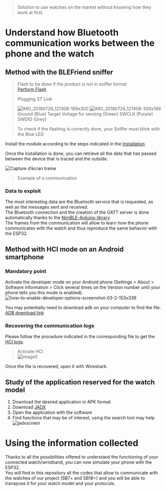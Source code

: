 > Solution to use watches on the market without knowing how they work at first.  
# Understand how Bluetooth communication works between the phone and the watch
## Method with the BLEFriend sniffer
> Flash to be done if the product is not in sniffer format  
> [Perform Flash](https://github.com/G-Rgn/Bracelet-Indicateur-Sportif/tree/ConnectESP32/Flash_NRF51)  
>   
> Plugging ST Link  
>   
> ![IMG_20180726_121308-169x300](https://user-images.githubusercontent.com/71140515/164702079-e4ad2e67-f073-44dc-91f1-7bd02a7f8d86.jpg) ![IMG_20180726_121408-300x169](https://user-images.githubusercontent.com/71140515/164701891-5b72366f-4b68-45bf-949a-9f2a029b5ad8.jpg)  
> Ground (Blue)
Target Voltage for sensing (Green)
SWCLK (Purple)
SWDIO (Grey)  
  
> To check if the flashing is correctly done, your Sniffer must blink with the Blue LED

  
Install the module according to the steps indicated in the [Installation](https://github.com/G-Rgn/Bracelet-Indicateur-Sportif/blob/ConnectESP32/installationSniffer.txt).  

Once the installation is done, you can retrieve all the data that has passed between the device that is traced and the outside.   
  
![Capture d’écran trame](https://user-images.githubusercontent.com/71140515/164703493-ea2b8237-56b7-4523-ac54-d78a7dcfa256.png)
> Example of a communication  

### Data to exploit
The most interesting data are the Bluetooth service that is requested, as well as the messages sent and received.  
The Bluetooth connection and the creation of the GATT server is done automatically thanks to the [NimBLE-Arduino library](https://github.com/h2zero/NimBLE-Arduino).  
The frames from the communication will allow to learn how the phone communicates with the watch and thus reproduce the same behavior with the ESP32.  
## Method with HCI mode on an Android smartphone
### Mandatory point
Activate the developer mode on your Android phone (Settings > About > Software information > Click several times on the Version number
until your phone tells you this mode is enabled).  
![how-to-enable-developer-options-screenshot-03-2-153x339](https://user-images.githubusercontent.com/71140515/164703824-1eb295de-897d-4b8a-b724-5f1891a69f4f.jpg)

You may potentially need to download adb on your computer to find the file. [ADB download link](https://dl.google.com/android/repository/platform-tools-latest-windows.zip)  
### Recovering the communication logs
Please follow the procedure indicated in the corresponding file to get the [HCI logs](https://github.com/G-Rgn/Bracelet-Indicateur-Sportif/blob/ConnectESP32/hciBluetooth.txt).  
> Activate HCI  
![image5](https://user-images.githubusercontent.com/71140515/164704929-d5f0c208-f2ee-401c-b951-edc044e44006.png)  

Once the file is recovered, open it with Wireshark.  
## Study of the application reserved for the watch model
1. Download the desired application in APK format
2. Download [JADX](https://www.softpedia.com/dyn-postdownload.php/a5035ed4b84749d8d2d91517a3eabd3c/62569f05/38cdc/0/1)
3. Open the application with the software
4. Find functions that may be of interest, using the search tool may help  
![jadxscreen](https://user-images.githubusercontent.com/71140515/164704292-ca937788-fd67-4bb8-aaa9-99f33de0866c.png)

# Using the information collected
Thanks to all the possibilities offered to understand the functioning of your connected watch/wristband, you can now simulate your phone with the ESP32.  
You will find in this repository all the codes that allow to communicate with the watches of our project (SB7+ and SB18+) and you will be able to transpose it for your watch model and your protocols.
